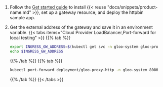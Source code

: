 1. Follow the [Get started guide](/quickstart/) to install {{< reuse "docs/snippets/product-name.md" >}}, set up a gateway resource, and deploy the httpbin sample app.

2. Get the external address of the gateway and save it in an environment variable.
   {{< tabs items="Cloud Provider LoadBalancer,Port-forward for local testing" >}}
   {{% tab %}}
   ```sh
   export INGRESS_GW_ADDRESS=$(kubectl get svc -n gloo-system gloo-proxy-http -o jsonpath="{.status.loadBalancer.ingress[0]['hostname','ip']}")
   echo $INGRESS_GW_ADDRESS  
   ```
   {{% /tab %}}
   {{% tab  %}}
   ```sh
   kubectl port-forward deployment/gloo-proxy-http -n gloo-system 8080:8080
   ```
   {{% /tab %}}
   {{< /tabs >}}